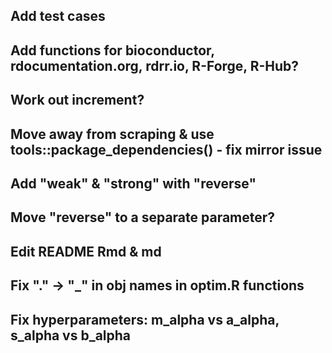 ## Add test cases

## Add functions for bioconductor, rdocumentation.org, rdrr.io, R-Forge, R-Hub?

## Work out increment?

## Move away from scraping & use tools::package_dependencies() - fix mirror issue

## Add "weak" & "strong" with "reverse"

## Move "reverse" to a separate parameter?

## Edit README Rmd & md

## Fix "." -> "_" in obj names in optim.R functions

## Fix hyperparameters: m_alpha vs a_alpha, s_alpha vs b_alpha
